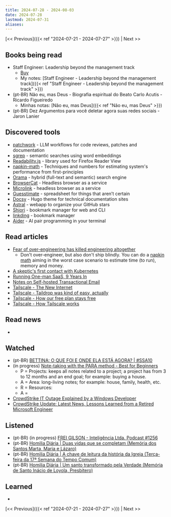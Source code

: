 ```yaml
---
title: 2024-07-28 - 2024-08-03
date: 2024-07-28
lastmod: 2024-07-31
aliases:
---
```


[<< Previous]({{< ref "2024-07-21 - 2024-07-27" >}}) | Next >>

## Books being read
- Staff Engineer: Leadership beyond the management track
	- [Buy](https://staffeng.com/book)
	- My notes: [Staff Engineer - Leadership beyond the management track]({{< ref "Staff Engineer - Leadership beyond the management track" >}})
- (pt-BR) Não eu, mas Deus - Biografia espiritual do Beato Carlo Acutis - Ricardo Figueiredo
	- Minhas notas: [Não eu, mas Deus]({{< ref "Não eu, mas Deus" >}})
- (pt-BR) Dez Argumentos para você deletar agora suas redes sociais - Jaron Lanier

## Discovered tools
- [patchwork](https://github.com/patched-codes/patchwork) - LLM workflows for code reviews, patches and documentation
- [sgrep](https://github.com/arunsupe/semantic-grep) - semantic searches using word embeddings
- [Readability.js](https://github.com/mozilla/readability) - library used for Firefox Reader View
- [napkin-math](https://github.com/sirupsen/napkin-math) - Techniques and numbers for estimating system's performance from first-principles
- [Orama](https://askorama.ai/) - hybrid (full-text and semantic) search engine
- [BrowserCat](https://www.browsercat.com/) - Headless browser as a service
- [Microlink](https://microlink.io/) - headless browser as a service
- [Guesstimate](https://www.getguesstimate.com/) - spreadsheet for things that aren’t certain
- [Docsy](https://github.com/google/docsy) - Hugo theme for technical documentation sites
- [Astral](https://github.com/astralapp/astral) - webapp to organize your GitHub stars
- [Shiori](https://github.com/go-shiori/shiori) - bookmark manager for web and CLI
- [linkding](https://github.com/sissbruecker/linkding) - bookmark manager
- [Aider](https://github.com/paul-gauthier/aider) - AI pair programming in your terminal

## Read articles
- [Fear of over-engineering has killed engineering altogether](https://fika.bar/blogs/paoramen/fear-of-over-engineering-has-killed-engineering-altogether-01J3MM2Y3RGK8AZWYHHFJMAGJJ)
    * Don't over-engineer, but also don't ship blindly. You can do a
      [napkin math](https://github.com/sirupsen/napkin-math) aiming in the worst
      case scenario to estimate time (to run), memory and money.
- [A skeptic's first contact with Kubernetes](https://blog.davidv.dev/posts/first-contact-with-k8s/)
- [Running One-man SaaS, 9 Years In](https://blog.healthchecks.io/2024/07/running-one-man-saas-9-years-in/)
- [Notes on Self-hosted Transactional Email](https://blog.healthchecks.io/2023/08/notes-on-self-hosted-transactional-email/)
- [Tailscale - The New Internet](https://tailscale.com/blog/new-internet)
- [Tailscale - Taildrop was kind of easy, actually](https://tailscale.com/blog/2021-06-taildrop-was-easy)
- [Tailscale - How our free plan stays free](https://tailscale.com/blog/free-plan)
- [Tailscale - How Tailscale works](https://tailscale.com/blog/how-tailscale-works)

## Read news
-

## Watched
- (pt-BR) [BETTINA: O QUE FOI E ONDE ELA ESTÁ AGORA? | #SSA10](https://www.youtube.com/watch?v=D-idOp2nuTQ)
- (in progress) [Note-taking with the PARA method - Best for Beginners](https://www.youtube.com/watch?v=oxUVn37-Igk)
    * P = Projects: keeps all notes related to a project; a project has from 3
      to 12 months and an end goal; for example: buying a house.
    * A = Area: long-living notes; for example: house, family, health, etc.
    * R = Resources:
    * A =
- [CrowdStrike IT Outage Explained by a Windows Developer](https://www.youtube.com/watch?v=wAzEJxOo1ts)
- [CrowdStrike Update: Latest News, Lessons Learned from a Retired Microsoft Engineer](https://www.youtube.com/watch?v=ZHrayP-Y71Q)

## Listened
- (pt-BR) (in progress) [FREI GILSON - Inteligência Ltda. Podcast #1256](https://www.youtube.com/watch?v=YGlnFTrs5lY)
- (pt-BR) [Homilia Diária | Duas vidas que se completam (Memória dos Santos Marta, Maria e Lázaro)](https://www.youtube.com/watch?v=G2GYOQGa6t4)
- (pt-BR) [Homilia Diária | A chave de leitura da história da Igreja (Terça-feira da 17ª Semana do Tempo Comum)](https://www.youtube.com/watch?v=rCRMg5QWkW4)
- (pt-BR) [Homilia Diária | Um santo transformado pela Verdade (Memória de Santo Inácio de Loyola, Presbítero)](https://www.youtube.com/watch?v=4U927g5wTGw)

## Learned
-

[<< Previous]({{< ref "2024-07-21 - 2024-07-27" >}}) | Next >>

